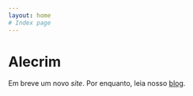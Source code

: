 ```yaml
---
layout: home
# Index page
---
```


# Alecrim

Em breve um novo *site*. Por enquanto, leia nosso [blog](https://blog.alecrim.com).